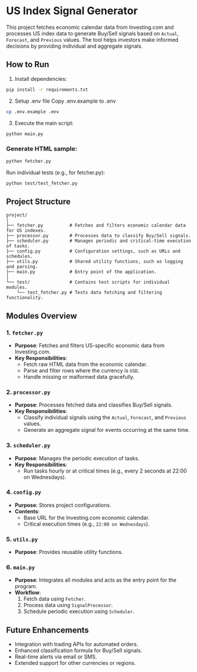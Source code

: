 # **US Index Signal Generator**

This project fetches economic calendar data from Investing.com and processes US index data to generate Buy/Sell signals based on `Actual`, `Forecast`, and `Previous` values. The tool helps investors make informed decisions by providing individual and aggregate signals.

## **How to Run**

1. Install dependencies:
```bash
pip install -r requirements.txt
```

2. Setup .env file
Copy .env.example to .env
```bash
cp .env.example .env
```

3. Execute the main script:

```bash
python main.py
```

### Generate HTML sample:
```bash
python fetcher.py
```

Run individual tests (e.g., for fetcher.py):

```bash
python test/test_fetcher.py
```
## **Project Structure**

```plaintext
project/
│
├── fetcher.py          # Fetches and filters economic calendar data for US indexes.
├── processor.py        # Processes data to classify Buy/Sell signals.
├── scheduler.py        # Manages periodic and critical-time execution of tasks.
├── config.py           # Configuration settings, such as URLs and schedules.
├── utils.py            # Shared utility functions, such as logging and parsing.
├── main.py             # Entry point of the application.
│
└── test/               # Contains test scripts for individual modules.
    └── test_fetcher.py # Tests data fetching and filtering functionality.
```

## **Modules Overview**

### 1. **`fetcher.py`**
- **Purpose**: Fetches and filters US-specific economic data from Investing.com.
- **Key Responsibilities**:
  - Fetch raw HTML data from the economic calendar.
  - Parse and filter rows where the currency is `USD`.
  - Handle missing or malformed data gracefully.

### 2. **`processor.py`**
- **Purpose**: Processes fetched data and classifies Buy/Sell signals.
- **Key Responsibilities**:
  - Classify individual signals using the `Actual`, `Forecast`, and `Previous` values.
  - Generate an aggregate signal for events occurring at the same time.

### 3. **`scheduler.py`**
- **Purpose**: Manages the periodic execution of tasks.
- **Key Responsibilities**:
  - Run tasks hourly or at critical times (e.g., every 2 seconds at 22:00 on Wednesdays).

### 4. **`config.py`**
- **Purpose**: Stores project configurations.
- **Contents**:
  - Base URL for the Investing.com economic calendar.
  - Critical execution times (e.g., `22:00 on Wednesdays`).

### 5. **`utils.py`**
- **Purpose**: Provides reusable utility functions.

### 6. **`main.py`**
- **Purpose**: Integrates all modules and acts as the entry point for the program.
- **Workflow**:
  1. Fetch data using `Fetcher`.
  2. Process data using `SignalProcessor`.
  3. Schedule periodic execution using `Scheduler`.

## **Future Enhancements**
- Integration with trading APIs for automated orders.
- Enhanced classification formula for Buy/Sell signals.
- Real-time alerts via email or SMS.
- Extended support for other currencies or regions.






